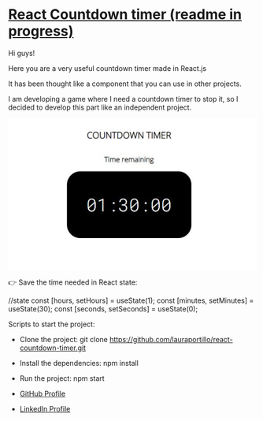 # [React Countdown timer (readme in progress)](https://lauraportillo.github.io/react-countdown-timer/)

Hi guys!

Here you are a very useful countdown timer made in React.js

It has been thought like a component that you can use in other projects.

I am developing a game where I need a countdown timer to stop it, so I decided to develop this part like an independent project.

<img align="center" src="https://github.com/lauraportillo/react-countdown-timer/blob/master/src/images/readme/gameStart.JPG">

👉 Save the time needed in React state:

//state
const [hours, setHours] = useState(1);
const [minutes, setMinutes] = useState(30);
const [seconds, setSeconds] = useState(0);

Scripts to start the project:

- Clone the project:
  git clone https://github.com/lauraportillo/react-countdown-timer.git

- Install the dependencies:
  npm install

- Run the project:
  npm start

- [GitHub Profile](https://github.com/lauraportillo)
- [LinkedIn Profile](https://www.linkedin.com/in/laura-portillo-rodr%C3%ADguez/)
